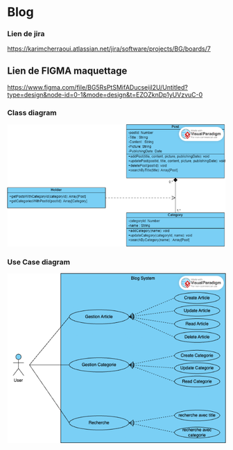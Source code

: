 # Blog

### Lien de jira 

https://karimcherraoui.atlassian.net/jira/software/projects/BG/boards/7

## Lien de FIGMA maquettage

https://www.figma.com/file/BG5RsPtSMifADucseijI2U/Untitled?type=design&node-id=0-1&mode=design&t=EZOZknDp1yUVzvuC-0


### Class diagram

<img src="./UML/blog-express.js.png" alt="diagram de classe">

### Use Case diagram

<img src="./UML/UseCaseBlog.png" alt="Use Case diagram">

